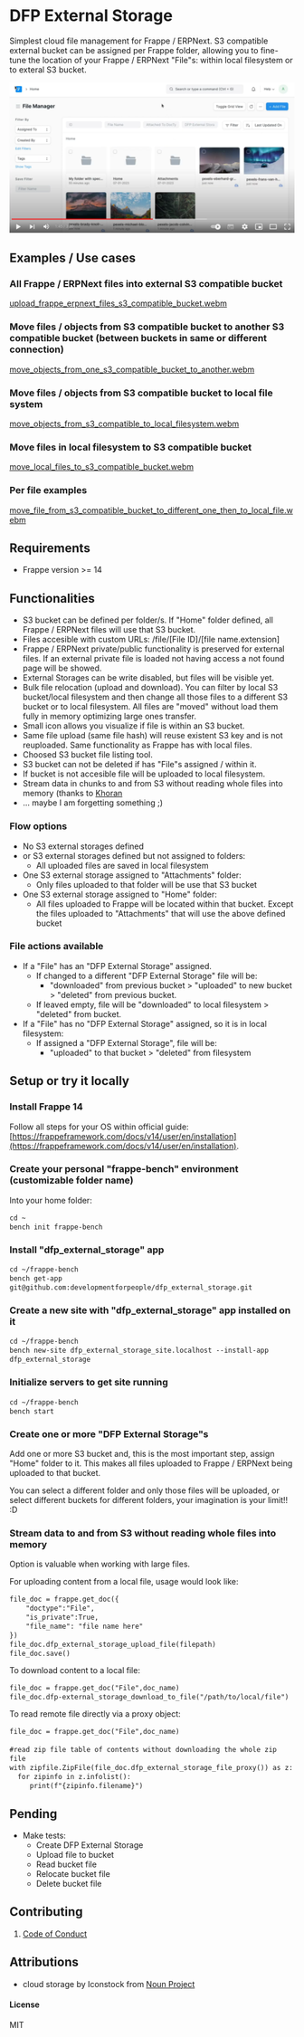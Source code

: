 # DFP External Storage

Simplest cloud file management for Frappe / ERPNext. S3 compatible external bucket can be assigned per Frappe folder, allowing you to fine-tune the location of your Frappe / ERPNext "File"s: within local filesystem or to exteral S3 bucket.

[![Frappe files within S3 buckets](/dfp_external_storage/public/image/demo.png)](https://www.youtube.com/embed/2uTnWZxhtug)


## Examples / Use cases

### All Frappe / ERPNext files into external S3 compatible bucket

[upload_frappe_erpnext_files_s3_compatible_bucket.webm](https://github.com/developmentforpeople/dfp_external_storage/assets/47140294/68592d26-4391-45fc-bd75-d4d5f06ce899)

### Move files / objects from S3 compatible bucket to another S3 compatible bucket (between buckets in same or different connection)

[move_objects_from_one_s3_compatible_bucket_to_another.webm](https://github.com/developmentforpeople/dfp_external_storage/assets/47140294/9c4d7197-d19e-422e-85a9-8af7725014f0)

### Move files / objects from S3 compatible bucket to local file system

[move_objects_from_s3_compatible_to_local_filesystem.webm](https://github.com/developmentforpeople/dfp_external_storage/assets/47140294/2d4eccf1-f7e2-4c89-9694-95ec36b6856d)

### Move files in local filesystem to S3 compatible bucket

[move_local_files_to_s3_compatible_bucket.webm](https://github.com/developmentforpeople/dfp_external_storage/assets/47140294/6a19d3b6-48c6-46a1-a08d-29d3555b4419)

### Per file examples

[move_file_from_s3_compatible_bucket_to_different_one_then_to_local_file.webm](https://github.com/developmentforpeople/dfp_external_storage/assets/47140294/1a4f216a-a6b4-4728-a27e-efdf4cbcf983)


## Requirements

- Frappe version >= 14


## Functionalities

- S3 bucket can be defined per folder/s. If "Home" folder defined, all Frappe / ERPNext files will use that S3 bucket.
- Files accesible with custom URLs: /file/[File ID]/[file name.extension]
- Frappe / ERPNext private/public functionality is preserved for external files. If an external private file is loaded not having access a not found page will be showed.
- External Storages can be write disabled, but files will be visible yet.
- Bulk file relocation (upload and download). You can filter by local S3 bucket/local filesystem and then change all those files to a different S3 bucket or to local filesystem. All files are "moved" without load them fully in memory optimizing large ones transfer.
- Small icon allows you visualize if file is within an S3 bucket.
- Same file upload (same file hash) will reuse existent S3 key and is not reuploaded. Same functionality as Frappe has with local files.
- Choosed S3 bucket file listing tool.
- S3 bucket can not be deleted if has "File"s assigned / within it.
- If bucket is not accesible file will be uploaded to local filesystem.
- Stream data in chunks to and from S3 without reading whole files into memory (thanks to [Khoran](https://github.com/khoran)
- ... maybe I am forgetting something ;)


### Flow options

- No S3 external storages defined
- or S3 external storages defined but not assigned to folders:
	- All uploaded files are saved in local filesystem
- One S3 external storage assigned to "Attachments" folder:
	- Only files uploaded to that folder will be use that S3 bucket
- One S3 external storage assigned to "Home" folder:
	- All files uploaded to Frappe will be located within that bucket. Except the files uploaded to "Attachments" that will use the above defined bucket


### File actions available

- If a "File" has an "DFP External Storage" assigned.
	- If changed to a different "DFP External Storage" file will be:
		- "downloaded" from previous bucket > "uploaded" to new bucket > "deleted" from previous bucket.
	- If leaved empty, file will be "downloaded" to local filesystem > "deleted" from bucket.
- If a "File" has no "DFP External Storage" assigned, so it is in local filesystem:
	- If assigned a "DFP External Storage", file will be:
		- "uploaded" to that bucket > "deleted" from filesystem


## Setup or try it locally

### Install Frappe 14
Follow all steps for your OS within official guide: [https://frappeframework.com/docs/v14/user/en/installation](https://frappeframework.com/docs/v14/user/en/installation).


### Create your personal "frappe-bench" environment (customizable folder name)

Into your home folder:

```
cd ~
bench init frappe-bench
```


### Install "dfp_external_storage" app

```
cd ~/frappe-bench
bench get-app git@github.com:developmentforpeople/dfp_external_storage.git
```


### Create a new site with "dfp_external_storage" app installed on it

```
cd ~/frappe-bench
bench new-site dfp_external_storage_site.localhost --install-app dfp_external_storage
```


### Initialize servers to get site running

```
cd ~/frappe-bench
bench start
```

### Create one or more "DFP External Storage"s

Add one or more S3 bucket and, this is the most important step, assign "Home" folder to it. This makes all files uploaded to Frappe / ERPNext being uploaded to that bucket.

You can select a different folder and only those files will be uploaded, or select different buckets for different folders, your imagination is your limit!! :D

### Stream data to and from S3 without reading whole files into memory

Option is valuable when working with large files.

For uploading content from a local file, usage would look like:
```
file_doc = frappe.get_doc({
    "doctype":"File",
    "is_private":True,
    "file_name": "file name here"
})
file_doc.dfp_external_storage_upload_file(filepath)
file_doc.save()
```

To download content to a local file:
```
file_doc = frappe.get_doc("File",doc_name)
file_doc.dfp-external_storage_download_to_file("/path/to/local/file")
```

To read remote file directly via a proxy object:
```
file_doc = frappe.get_doc("File",doc_name)

#read zip file table of contents without downloading the whole zip file
with zipfile.ZipFile(file_doc.dfp_external_storage_file_proxy()) as z:
  for zipinfo in z.infolist():
     print(f"{zipinfo.filename}")

```

## Pending

- Make tests:
	- Create DFP External Storage
	- Upload file to bucket
	- Read bucket file
	- Relocate bucket file
	- Delete bucket file


## Contributing

1. [Code of Conduct](CODE_OF_CONDUCT.md)


## Attributions

- cloud storage by Iconstock from [Noun Project](https://thenounproject.com/browse/icons/term/cloud-storage/)


#### License

MIT